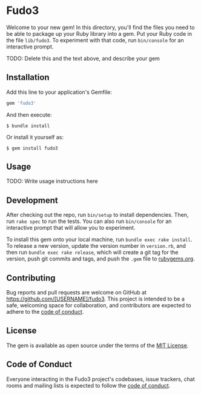 # Fudo3

Welcome to your new gem! In this directory, you'll find the files you need to be able to package up your Ruby library into a gem. Put your Ruby code in the file `lib/fudo3`. To experiment with that code, run `bin/console` for an interactive prompt.

TODO: Delete this and the text above, and describe your gem

## Installation

Add this line to your application's Gemfile:

```ruby
gem 'fudo3'
```

And then execute:

    $ bundle install

Or install it yourself as:

    $ gem install fudo3

## Usage

TODO: Write usage instructions here

## Development

After checking out the repo, run `bin/setup` to install dependencies. Then, run `rake spec` to run the tests. You can also run `bin/console` for an interactive prompt that will allow you to experiment.

To install this gem onto your local machine, run `bundle exec rake install`. To release a new version, update the version number in `version.rb`, and then run `bundle exec rake release`, which will create a git tag for the version, push git commits and tags, and push the `.gem` file to [rubygems.org](https://rubygems.org).

## Contributing

Bug reports and pull requests are welcome on GitHub at https://github.com/[USERNAME]/fudo3. This project is intended to be a safe, welcoming space for collaboration, and contributors are expected to adhere to the [code of conduct](https://github.com/[USERNAME]/fudo3/blob/master/CODE_OF_CONDUCT.md).


## License

The gem is available as open source under the terms of the [MIT License](https://opensource.org/licenses/MIT).

## Code of Conduct

Everyone interacting in the Fudo3 project's codebases, issue trackers, chat rooms and mailing lists is expected to follow the [code of conduct](https://github.com/[USERNAME]/fudo3/blob/master/CODE_OF_CONDUCT.md).
